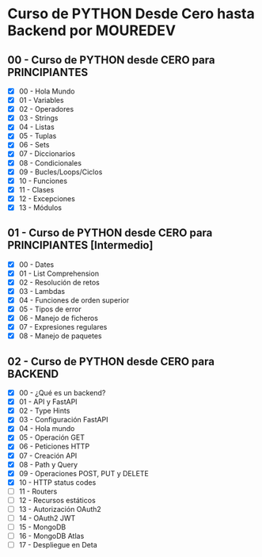 # Curso de PYTHON Desde Cero hasta Backend por MOUREDEV

## 00 - Curso de PYTHON desde CERO para PRINCIPIANTES

- [x] 00 - Hola Mundo
- [x] 01 - Variables
- [x] 02 - Operadores
- [x] 03 - Strings
- [x] 04 - Listas
- [x] 05 - Tuplas
- [x] 06 - Sets
- [x] 07 - Diccionarios
- [x] 08 - Condicionales
- [x] 09 - Bucles/Loops/Ciclos
- [x] 10 - Funciones
- [x] 11 - Clases
- [x] 12 - Excepciones
- [x] 13 - Módulos

## 01 - Curso de PYTHON desde CERO para PRINCIPIANTES [Intermedio]

- [x] 00 - Dates
- [x] 01 - List Comprehension
- [x] 02 - Resolución de retos
- [x] 03 - Lambdas
- [x] 04 - Funciones de orden superior
- [x] 05 - Tipos de error
- [x] 06 - Manejo de ficheros
- [x] 07 - Expresiones regulares
- [x] 08 - Manejo de paquetes

## 02 - Curso de PYTHON desde CERO para BACKEND

- [x] 00 - ¿Qué es un backend?
- [x] 01 - API y FastAPI
- [x] 02 - Type Hints
- [x] 03 - Configuración FastAPI
- [x] 04 - Hola mundo
- [x] 05 - Operación GET
- [x] 06 - Peticiones HTTP
- [x] 07 - Creación API
- [x] 08 - Path y Query
- [x] 09 - Operaciones POST, PUT y DELETE
- [x] 10 - HTTP status codes
- [ ] 11 - Routers
- [ ] 12 - Recursos estáticos
- [ ] 13 - Autorización OAuth2
- [ ] 14 - OAuth2 JWT
- [ ] 15 - MongoDB
- [ ] 16 - MongoDB Atlas
- [ ] 17 - Despliegue en Deta
